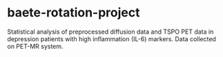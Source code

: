 # baete-rotation-project

Statistical analysis of preprocessed diffusion data and TSPO PET data in depression patients with high inflammation (IL-6) markers. Data collected on PET-MR system.
